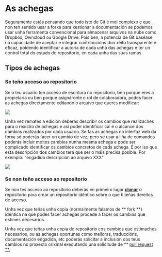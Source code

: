 # As achegas
Seguramente estás pensando que todo isto de Git é moi complexo e que non ten sentido usar a forxa para xestionar a documentación se podemos usar unha ferramenta convencional para almacenar arquivos na nube como Dropbox, Owncloud ou Google Drive. Pois ben, a potencia de Git baséase na capacidade de aceptar e integrar contribucións dun xeito transparente e eficaz, poidendo identificar a autoría de cada unha das achegas e ter un control total do estado do repositorio, en cada unha das súas ramas.

## Tipos de achegas

### Se teño acceso ao repositorio

Se o teu usuario ten acceso de escritura no repositorio, ben porque eres a propietaria ou ben porque asignáronte o rol de colaboradora, podes facer as achegas directamente editando o arquivo que queres modificar:

![](http://forxa.colab.coruna.gal/Co-Lab/manual/raw/master/imaxes/editar.png)

Unha vez remates a edición deberás describir os cambios que realizaches para o rexistro de achegas e así poder identificar cal é o alcance dos cambios realizados por cada usuario. Se fas as achegas na interfaz web da forxa só poderás facer un cambio de vez, pero se usar a liña de comandos poderás incluir moitos cambios nunha mesma achega e pode ser complicado identificar os cambios concretos de cada achega. É por iso que esta descripción dos cambios terá que ser o máis precisa posible. Por exemplo: "engadida descripción ao arquivo XXX"

![](http://forxa.colab.coruna.gal/Co-Lab/manual/raw/master/imaxes/achegas.png)

### Se non teño acceso ao repositorio

Se non tes acceso ao repositorio deberás en primeiro lugar **[clonar](http://forxa.colab.coruna.gal/Co-Lab/manual/src/master/clonar.md)** o repositorio para crear un repositorio idéntico sobre o que ti teñas dereitos de acceso. 

Unha vez que teñas unha copia (normalmente falamos de ** fork **) idéntica na que podes facer achegas procede a facer os cambios que estimes necesarios.

Unha vez que teñas unha copia do repositorio cos cambios que estimaches necesarios, ou as achegas oportunas como melloras, traduccións, documentación engadida, etc poderás solicitar a inclusión dos teus cambios no proxecto orixinal executando una solicitude de ** [pull request **.](http://forxa.colab.coruna.gal/Co-Lab/manual/src/master/pull_request.md)